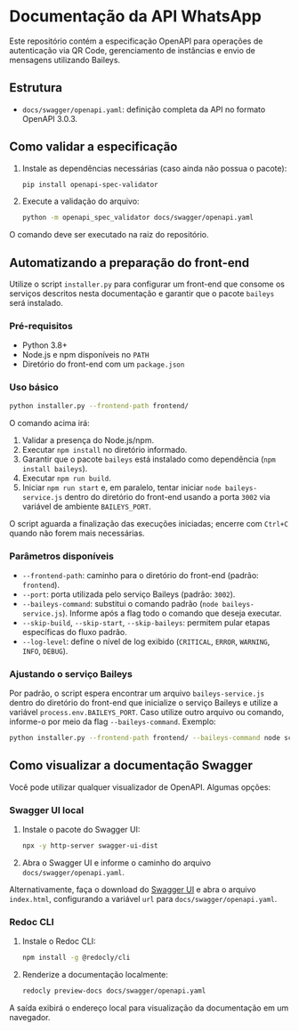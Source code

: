 # Documentação da API WhatsApp

Este repositório contém a especificação OpenAPI para operações de autenticação via QR Code, gerenciamento de instâncias e envio de mensagens utilizando Baileys.

## Estrutura

- `docs/swagger/openapi.yaml`: definição completa da API no formato OpenAPI 3.0.3.

## Como validar a especificação

1. Instale as dependências necessárias (caso ainda não possua o pacote):

   ```bash
   pip install openapi-spec-validator
   ```

2. Execute a validação do arquivo:

   ```bash
   python -m openapi_spec_validator docs/swagger/openapi.yaml
   ```

O comando deve ser executado na raiz do repositório.

## Automatizando a preparação do front-end

Utilize o script `installer.py` para configurar um front-end que consome os serviços descritos nesta documentação e garantir que o pacote `baileys` será instalado.

### Pré-requisitos

- Python 3.8+
- Node.js e npm disponíveis no `PATH`
- Diretório do front-end com um `package.json`

### Uso básico

```bash
python installer.py --frontend-path frontend/
```

O comando acima irá:

1. Validar a presença do Node.js/npm.
2. Executar `npm install` no diretório informado.
3. Garantir que o pacote `baileys` está instalado como dependência (`npm install baileys`).
4. Executar `npm run build`.
5. Iniciar `npm run start` e, em paralelo, tentar iniciar `node baileys-service.js` dentro do diretório do front-end usando a porta `3002` via variável de ambiente `BAILEYS_PORT`.

O script aguarda a finalização das execuções iniciadas; encerre com `Ctrl+C` quando não forem mais necessárias.

### Parâmetros disponíveis

- `--frontend-path`: caminho para o diretório do front-end (padrão: `frontend`).
- `--port`: porta utilizada pelo serviço Baileys (padrão: `3002`).
- `--baileys-command`: substitui o comando padrão (`node baileys-service.js`). Informe após a flag todo o comando que deseja executar.
- `--skip-build`, `--skip-start`, `--skip-baileys`: permitem pular etapas específicas do fluxo padrão.
- `--log-level`: define o nível de log exibido (`CRITICAL`, `ERROR`, `WARNING`, `INFO`, `DEBUG`).

### Ajustando o serviço Baileys

Por padrão, o script espera encontrar um arquivo `baileys-service.js` dentro do diretório do front-end que inicialize o serviço Baileys e utilize a variável `process.env.BAILEYS_PORT`. Caso utilize outro arquivo ou comando, informe-o por meio da flag `--baileys-command`. Exemplo:

```bash
python installer.py --frontend-path frontend/ --baileys-command node scripts/meu-servico-baileys.js
```

## Como visualizar a documentação Swagger

Você pode utilizar qualquer visualizador de OpenAPI. Algumas opções:

### Swagger UI local

1. Instale o pacote do Swagger UI:

   ```bash
   npx -y http-server swagger-ui-dist
   ```

2. Abra o Swagger UI e informe o caminho do arquivo `docs/swagger/openapi.yaml`.

Alternativamente, faça o download do [Swagger UI](https://github.com/swagger-api/swagger-ui) e abra o arquivo `index.html`, configurando a variável `url` para `docs/swagger/openapi.yaml`.

### Redoc CLI

1. Instale o Redoc CLI:

   ```bash
   npm install -g @redocly/cli
   ```

2. Renderize a documentação localmente:

   ```bash
   redocly preview-docs docs/swagger/openapi.yaml
   ```

A saída exibirá o endereço local para visualização da documentação em um navegador.
